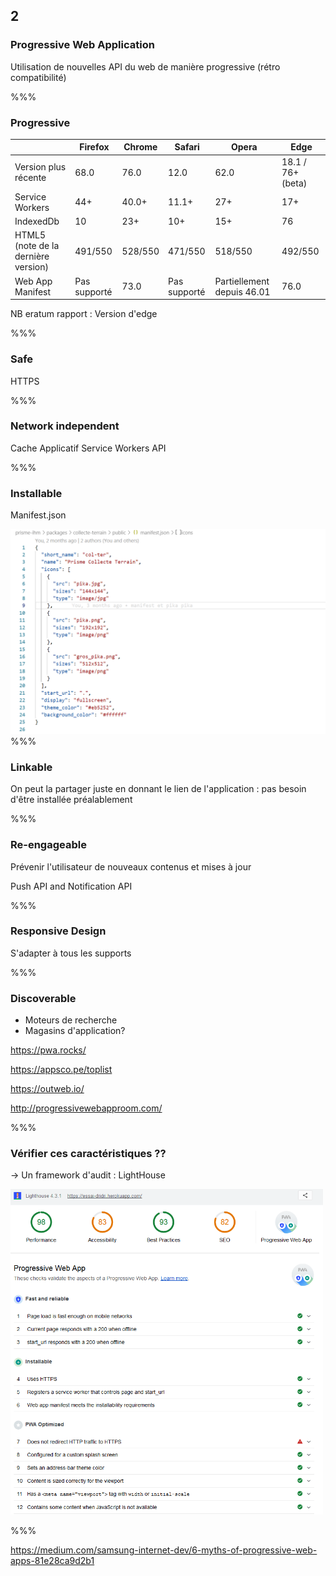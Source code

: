 <!-- .slide: data-background-image="images/pwa.png" data-background-size="600px" class="chapter" -->

## 2

### Progressive Web Application

Utilisation de nouvelles API du web de manière progressive (rétro compatibilité)

%%%

### Progressive

|                                     | Firefox      | Chrome  | Safari       | Opera                      | Edge             |
| ----------------------------------- | ------------ | ------- | ------------ | -------------------------- | ---------------- |
| Version plus récente                | 68.0         | 76.0    | 12.0         | 62.0                       | 18.1 / 76+(beta) |
| Service Workers                     | 44+          | 40.0+   | 11.1+        | 27+                        | 17+              |
| IndexedDb                           | 10           | 23+     | 10+          | 15+                        | 76               |
| HTML5 (note de la dernière version) | 491/550      | 528/550 | 471/550      | 518/550                    | 492/550          |
| Web App Manifest                    | Pas supporté | 73.0    | Pas supporté | Partiellement depuis 46.01 | 76.0             |

NB eratum rapport : Version d'edge

%%%

### Safe

HTTPS

%%%

### Network independent

Cache Applicatif
Service Workers API

%%%

### Installable

Manifest.json

<img src="images/manifest_json_white.png" width="700px" />
%%%

### Linkable

On peut la partager juste en donnant le lien de l'application : pas besoin d'être installée préalablement

%%%

### Re-engageable

Prévenir l'utilisateur de nouveaux contenus et mises à jour

Push API and Notification API

%%%

### Responsive Design

S'adapter à tous les supports

%%%

### Discoverable

- Moteurs de recherche
- Magasins d'application?

https://pwa.rocks/

https://appsco.pe/toplist

https://outweb.io/

http://progressivewebapproom.com/

%%%

### Vérifier ces caractéristiques ??

-> Un framework d'audit : LightHouse

<img src="images/sortie_light_house.png" width="500px" />

%%%

https://medium.com/samsung-internet-dev/6-myths-of-progressive-web-apps-81e28ca9d2b1
